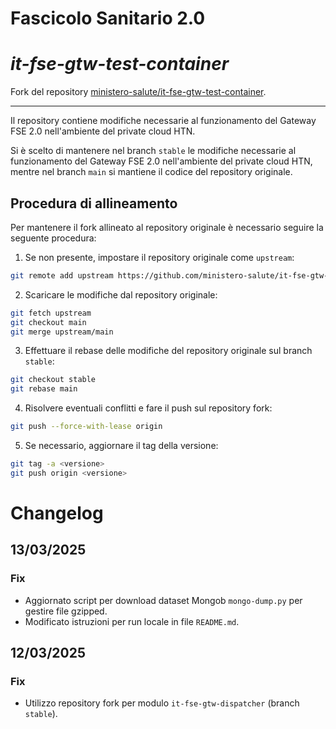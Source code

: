 # Fascicolo Sanitario 2.0

# _it-fse-gtw-test-container_

Fork del repository [ministero-salute/it-fse-gtw-test-container](https://github.com/ministero-salute/it-fse-gtw-test-container).

---

Il repository contiene modifiche necessarie al funzionamento del Gateway FSE 2.0 nell'ambiente del private cloud HTN.

Si è scelto di mantenere nel branch `stable` le modifiche necessarie al funzionamento del Gateway FSE 2.0 nell'ambiente del private cloud HTN, mentre nel branch `main` si mantiene il codice del repository originale.

## Procedura di allineamento

Per mantenere il fork allineato al repository originale è necessario seguire la seguente procedura:

1. Se non presente, impostare il repository originale come `upstream`:

```bash
git remote add upstream https://github.com/ministero-salute/it-fse-gtw-test-container.git
```

2. Scaricare le modifiche dal repository originale:

```bash
git fetch upstream
git checkout main
git merge upstream/main
```

3. Effettuare il rebase delle modifiche del repository originale sul branch `stable`:

```bash
git checkout stable
git rebase main
```

4. Risolvere eventuali conflitti e fare il push sul repository fork:

```bash
git push --force-with-lease origin
```

5. Se necessario, aggiornare il tag della versione:

```bash
git tag -a <versione>
git push origin <versione>
```

# Changelog

## 13/03/2025

### Fix

- Aggiornato script per download dataset Mongob `mongo-dump.py` per gestire file gzipped.
- Modificato istruzioni per run locale in file `README.md`.

## 12/03/2025

### Fix

- Utilizzo repository fork per modulo `it-fse-gtw-dispatcher` (branch `stable`).
